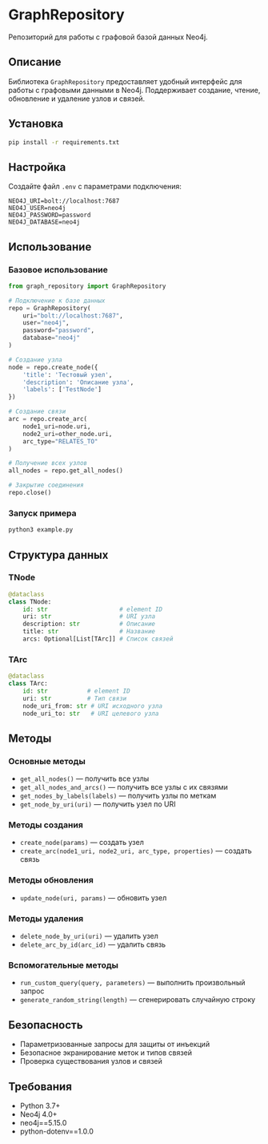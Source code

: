 # GraphRepository

Репозиторий для работы с графовой базой данных Neo4j.

## Описание

Библиотека `GraphRepository` предоставляет удобный интерфейс для работы с графовыми данными в Neo4j. Поддерживает создание, чтение, обновление и удаление узлов и связей.

## Установка

```bash
pip install -r requirements.txt
```

## Настройка

Создайте файл `.env` с параметрами подключения:

```env
NEO4J_URI=bolt://localhost:7687
NEO4J_USER=neo4j
NEO4J_PASSWORD=password
NEO4J_DATABASE=neo4j
```

## Использование

### Базовое использование

```python
from graph_repository import GraphRepository

# Подключение к базе данных
repo = GraphRepository(
    uri="bolt://localhost:7687",
    user="neo4j",
    password="password",
    database="neo4j"
)

# Создание узла
node = repo.create_node({
    'title': 'Тестовый узел',
    'description': 'Описание узла',
    'labels': ['TestNode']
})

# Создание связи
arc = repo.create_arc(
    node1_uri=node.uri,
    node2_uri=other_node.uri,
    arc_type="RELATES_TO"
)

# Получение всех узлов
all_nodes = repo.get_all_nodes()

# Закрытие соединения
repo.close()
```

### Запуск примера

```bash
python3 example.py
```

## Структура данных

### TNode
```python
@dataclass
class TNode:
    id: str                    # element ID
    uri: str                   # URI узла
    description: str           # Описание
    title: str                 # Название
    arcs: Optional[List[TArc]] # Список связей
```

### TArc
```python
@dataclass
class TArc:
    id: str           # element ID
    uri: str          # Тип связи
    node_uri_from: str # URI исходного узла
    node_uri_to: str   # URI целевого узла
```

## Методы

### Основные методы
- `get_all_nodes()` — получить все узлы
- `get_all_nodes_and_arcs()` — получить все узлы с их связями
- `get_nodes_by_labels(labels)` — получить узлы по меткам
- `get_node_by_uri(uri)` — получить узел по URI

### Методы создания
- `create_node(params)` — создать узел
- `create_arc(node1_uri, node2_uri, arc_type, properties)` — создать связь

### Методы обновления
- `update_node(uri, params)` — обновить узел

### Методы удаления
- `delete_node_by_uri(uri)` — удалить узел
- `delete_arc_by_id(arc_id)` — удалить связь

### Вспомогательные методы
- `run_custom_query(query, parameters)` — выполнить произвольный запрос
- `generate_random_string(length)` — сгенерировать случайную строку

## Безопасность

- Параметризованные запросы для защиты от инъекций
- Безопасное экранирование меток и типов связей
- Проверка существования узлов и связей

## Требования

- Python 3.7+
- Neo4j 4.0+
- neo4j==5.15.0
- python-dotenv==1.0.0
